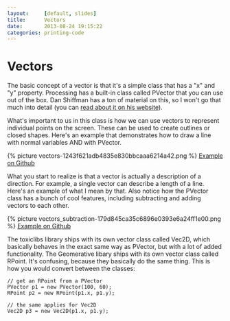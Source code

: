 ```yaml
---
layout:     [default, slides]
title:      Vectors
date:       2013-08-24 19:15:22
categories: printing-code
---
```


Vectors
=======

The basic concept of a vector is that it's a simple class that has a "x" and "y" property. Processing has a built-in class called PVector that you can use out of the box. Dan Shiffman has a ton of material on this, so I won't go that much into detail (you can [read about it on his website](http://natureofcode.com/book/chapter-1-vectors/)). 

What's important to us in this class is how we can use vectors to represent individual points on the screen. These can be used to create outlines or closed shapes. Here's an example that demonstrates how to draw a line with normal variables AND with PVector.
 
{% picture vectors-1243f621adb4835e830bbcaaa6214a42.png %}
[Example on Github](https://github.com/runemadsen/printing-code/tree/master/randomization/vectors)

What you start to realize is that a vector is actually a description of a direction. For example, a single vector can describe a length of a line. Here's an example of what I mean by that. Also notice how the PVector class has a bunch of cool features, including subtracting and adding vectors to each other. 

{% picture vectors_subtraction-179d845ca35c6896e0393e6a24ff1e00.png %}
[Example on Github](https://github.com/runemadsen/printing-code/tree/master/randomization/vectors_subtraction)

The toxiclibs library ships with its own vector class called Vec2D, which basically behaves in the exact same way as PVector, but with a lot of added functionality. The Geomerative libary ships with its own vector class called RPoint. It's confusing, because they basically do the same thing. This is how you would convert between the classes:

	// get an RPoint from a PVector
	PVector p1 = new PVector(100, 60);
	RPoint p2 = new RPoint(p1.x, p1.y);

	// the same applies for Vec2D
	Vec2D p3 = new Vec2D(p1.x, p1.y);